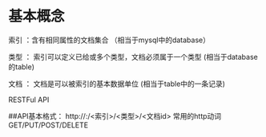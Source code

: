 # 基本概念

索引  ：含有相同属性的文档集合 （相当于mysql中的database）

类型  ： 索引可以定义已给或多个类型，文档必须属于一个类型 (相当于database的table)

文档  ： 文档是可以被索引的基本数据单位 (相当于table中的一条记录)


RESTFul API

##API基本格式：
http://<ip>:<port>/<索引>/<类型>/<文档id>
常用的http动词
GET/PUT/POST/DELETE



<!--
create time: 2018-04-09 09:47:44
Author: Alfred

This file is created by Marboo<http://marboo.io> template file $MARBOO_HOME/.media/starts/default.md
本文件由 Marboo<http://marboo.io> 模板文件 $MARBOO_HOME/.media/starts/default.md 创建
-->

